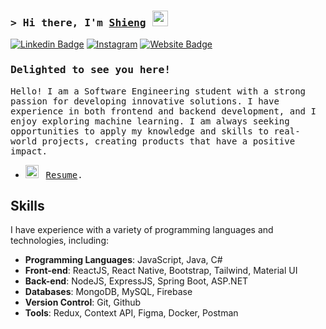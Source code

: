 ### <samp>&gt; Hi there, I'm <a href="#" target="_blank">Shieng</a> <img src="https://media.giphy.com/media/hvRJCLFzcasrR4ia7z/giphy.gif" width="25"> </samp>


[![Linkedin Badge](https://img.shields.io/badge/-LinkedIn-0e76a8?style=flat-square&logo=Linkedin&logoColor=white)](#)
[![Instagram](https://img.shields.io/badge/Instagram-%23E4405F.svg?logo=Instagram&logoColor=white)](https://instagram.com/ntann.204/) 
[![Website Badge](https://img.shields.io/badge/Website-3b5998?style=flat-square&logo=google-chrome&logoColor=white)](https://shieng.work)
<!-- Proudly created with GPRM ( https://gprm.itsvg.in ) -->
### <samp>Delighted to see you here! &nbsp;

<samp> Hello! I am a Software Engineering student with a strong passion for developing innovative solutions. I have experience in both frontend and backend development, and I enjoy exploring machine learning. I am always seeking opportunities to apply my knowledge and skills to real-world projects, creating products that have a positive impact.

-   <img src="https://github.com/Gapur/Gapur/blob/main/assets/doc.gif?raw=true" width="21" />&nbsp;&nbsp; <samp>[Resume](#).
##  Skills

I have experience with a variety of programming languages and technologies, including:

- **Programming Languages**: JavaScript, Java, C#
- **Front-end**: ReactJS, React Native, Bootstrap, Tailwind, Material UI
- **Back-end**:  NodeJS, ExpressJS, Spring Boot, ASP.NET
- **Databases**:  MongoDB, MySQL, Firebase
- **Version Control**: Git, Github
- **Tools**: Redux, Context API, Figma, Docker, Postman
